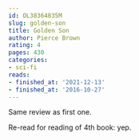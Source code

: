 ```yaml
---
id: OL38364835M
slug: golden-son
title: Golden Son
author: Pierce Brown
rating: 4
pages: 430
categories:
- sci-fi
reads:
- finished_at: '2021-12-13'
- finished_at: '2016-10-27'
---
```

Same review as first one.

Re-read for reading of 4th book: yep.
